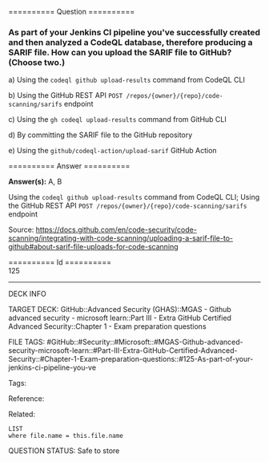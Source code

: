 ========== Question ==========  

### As part of your Jenkins CI pipeline you've successfully created and then analyzed a CodeQL database, therefore producing a SARIF file. How can you upload the SARIF file to GitHub? (Choose two.)

a) Using the `codeql github upload-results` command from CodeQL CLI

b) Using the GitHub REST API `POST /repos/{owner}/{repo}/code-scanning/sarifs` endpoint

c) Using the `gh codeql upload-results` command from GitHub CLI

d) By committing the SARIF file to the GitHub repository

e) Using the `github/codeql-action/upload-sarif` GitHub Action  

========== Answer ==========  

**Answer(s):** A, B

Using the `codeql github upload-results` command from CodeQL CLI; Using the GitHub REST API `POST /repos/{owner}/{repo}/code-scanning/sarifs` endpoint

Source: https://docs.github.com/en/code-security/code-scanning/integrating-with-code-scanning/uploading-a-sarif-file-to-github#about-sarif-file-uploads-for-code-scanning

========== Id ==========  
125

---

DECK INFO

TARGET DECK: GitHub::Advanced Security (GHAS)::MGAS - Github advanced security - microsoft learn::Part III - Extra GitHub Certified Advanced Security::Chapter 1 - Exam preparation questions

FILE TAGS: #GitHub::#Security::#Microsoft::#MGAS-Github-advanced-security-microsoft-learn::#Part-III-Extra-GitHub-Certified-Advanced-Security::#Chapter-1-Exam-preparation-questions::#125-As-part-of-your-jenkins-ci-pipeline-you-ve

Tags:

Reference:

Related:

```dataview
LIST
where file.name = this.file.name
```

QUESTION STATUS: Safe to store
